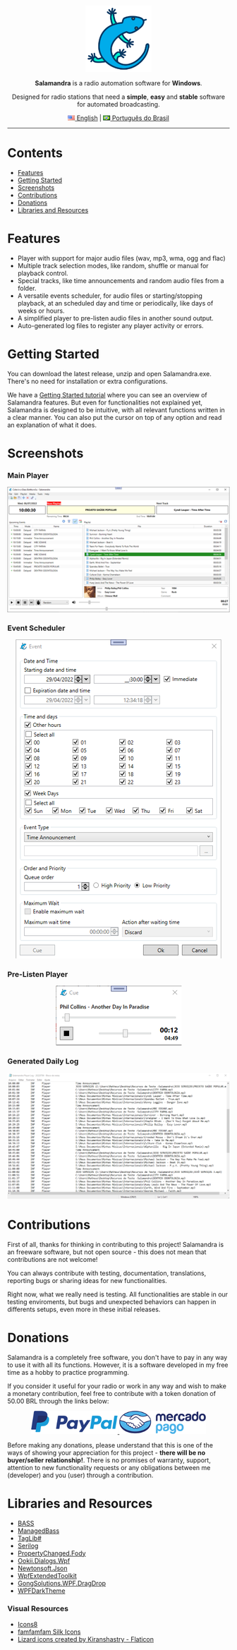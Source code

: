 <p align="center">
	<img alt="Salamandra" height="150" src="Readme/lizard.png"/>
</p>

<p align="center">
	<b>Salamandra</b> is a radio automation software for <b>Windows</b>.
</p> 

<p align="center">
	Designed for radio stations that need a <b>simple</b>, <b>easy</b> and <b>stable</b> software for automated broadcasting.
</p>

<p align="center">
	<a href="https://github.com/ocarolino/SalamandraRadio"><img src="Readme/Flags/us.png"/> English</a> | <a href="https://github.com/ocarolino/SalamandraRadio/blob/main/Lang/README.pt-BR.md"><img src="Readme/Flags/br.png"/> Português do Brasil</a>
</p>

<hr>

# Contents

- [Features](#features)
- [Getting Started](#getting-started)
- [Screenshots](#screenshots)
- [Contributions](#contributions)
- [Donations](#donations)
- [Libraries and Resources](#libraries-and-resources)

# Features
* Player with support for major audio files (wav, mp3, wma, ogg and flac)
* Multiple track selection modes, like random, shuffle or manual for playback control.
* Special tracks, like time announcements and random audio files from a folder.
* A versatile events scheduler, for audio files or starting/stopping playback, at an scheduled day and time or periodically, like days of weeks or hours.
* A simplified player to pre-listen audio files in another sound output.
* Auto-generated log files to register any player activity or errors.

# Getting Started
You can download the latest release, unzip and open Salamandra.exe. There's no need for installation or extra configurations.

We have a <a href="https://github.com/ocarolino/SalamandraRadio/blob/main/Docs/Getting%20Started.md">Getting Started tutorial</a> where you can see an overview of Salamandra features. But even for functionalities not explained yet, Salamandra is designed to be intuitive, with all relevant functions written in a clear manner. You can also put the cursor on top of any option and read an explanation of what it does.

# Screenshots

### Main Player
<p align="center">
	<img src="Readme/sc01.png" alt="Main Player"/>
</p>

### Event Scheduler
<p align="center">
	<img src="Readme/sc02.png" alt="Event Scheduler"/>
</p>

### Pre-Listen Player
<p align="center">
	<img src="Readme/sc03.png" alt="Pre-Listen"/>
</p>

### Generated Daily Log
<p align="center">
	<img src="Readme/sc04.png" alt="Pre-Listen"/>
</p>

# Contributions
First of all, thanks for thinking in contributing to this project! Salamandra is an freeware software, but not open source - this does not mean that contributions are not welcome! 

You can always contribute with testing, documentation, translations, reporting bugs or sharing ideas for new functionalities.

Right now, what we really need is testing. All functionalities are stable in our testing enviroments, but bugs and unexpected behaviors can happen in differents setups, even more in these initial releases.

# Donations

Salamandra is a completely free software, you don't have to pay in any way to use it with all its functions. However, it is a software developed in my free time as a hobby to practice programming.

If you consider it useful for your radio or work in any way and wish to make a monetary contribution, feel free to contribute with a token donation of 50.00 BRL through the links below:

<p align="center">
<a href="https://www.paypal.com/cgi-bin/webscr?cmd=_s-xclick&hosted_button_id=CUGK5THLXMTML">
<img src="Readme/paypal-logo.png" alt="Pay Pal" width="196"/>
</a>

<a href="https://mpago.la/1JnX3bx">
<img src="Readme/mercado-pago-logo.png" alt="Mercado Pago" width="196">
</a>
</p>

Before making any donations, please understand that this is one of the ways of showing your appreciation for this project - **there will be no buyer/seller relationship!**. There is no promises of warranty, support, attention to new functionality requests or any obligations between me (developer) and you (user) through a contribution.

# Libraries and Resources

* [BASS](https://www.un4seen.com/)
* [ManagedBass](https://github.com/ManagedBass/ManagedBass)
* [TagLib#](https://github.com/mono/taglib-sharp)
* [Serilog](https://github.com/serilog/serilog)
* [PropertyChanged.Fody](https://github.com/Fody/PropertyChanged)
* [Ookii.Dialogs.Wpf](https://github.com/ookii-dialogs/ookii-dialogs-wpf)
* [Newtonsoft.Json](https://www.newtonsoft.com/json)
* [WpfExtendedToolkit](https://github.com/dotnetprojects/WpfExtendedToolkit)
* [GongSolutions.WPF.DragDrop](https://github.com/punker76/gong-wpf-dragdrop)
* [WPFDarkTheme](https://github.com/AngryCarrot789/WPFDarkTheme)

### Visual Resources

* [Icons8](https://icons8.com)
* [famfamfam Silk Icons](http://www.famfamfam.com/lab/icons/silk/)
* [Lizard icons created by Kiranshastry - Flaticon](https://www.flaticon.com/free-icons/lizard)
